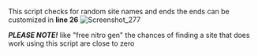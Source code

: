 This script checks for random site names and ends the ends can be customized in **line 26**
![Screenshot_277](https://github.com/user-attachments/assets/0d0342bd-9f47-4b5c-b832-dd23cb96aa2d)

_**PLEASE NOTE!**_ like "free nitro gen" the chances of finding a site that does work using this script are close to zero
